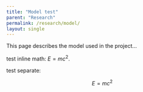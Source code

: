 ```yaml
---
title: "Model test"
parent: "Research"
permalink: /research/model/
layout: single
---
```


<style>
.page__content {
  max-width: 100% !important;
  width: 100% !important;
  padding-left: 2rem;
  padding-right: 2rem;
}
</style>

This page describes the model used in the project...

test inline math: $E = mc^2$.

test separate:

$$  
E = mc^2  
$$

